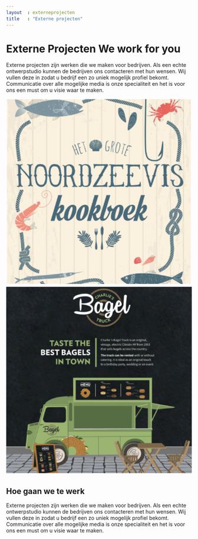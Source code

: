 ```yaml
---
layout  : externeprojecten
title   : "Externe projecten"
---
```

<div class="externe">
    <h1 class="ahs__title padded-top-xxl xl blue padded-bottom-xl black">Externe Projecten <span class="ahs__title flex column black">We work for you</span></h1>
    <p>Externe projecten zijn werken die we maken voor bedrijven. Als een echte ontwerpstudio kunnen de bedrijven ons contacteren met hun wensen. Wij vullen deze in zodat u bedrijf een zo uniek mogelijk profiel bekomt. Communicatie over alle mogelijke media is onze specialiteit en het is voor ons een must om u visie waar te maken. </p>
    <div class="row flex externe-details">
        <div class="externe-section flex-child">
            <img class="externe-section-image" src="assets/img/projects/externe/Noordzeevis.png">
            <img class="externe-section-image" src="assets/img/projects/externe/CharliesBagel.png">
        </div>
        <div class="externe-section flex-child stretch">
            <h2 class="ahs__title flex column lg black">Hoe gaan we te werk</h2>
            <p>Externe projecten zijn werken die we maken voor bedrijven. Als een echte ontwerpstudio kunnen de bedrijven ons contacteren met hun wensen. Wij vullen deze in zodat u bedrijf een zo uniek mogelijk profiel bekomt. Communicatie over alle mogelijke media is onze specialiteit en het is voor ons een must om u visie waar te maken.</p>
        </div>
    </div>
</div>

